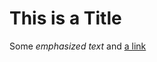 # This is a Title

Some *emphasized text* and
[a link](http://daringfireball.net/projects/markdown/)

